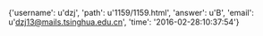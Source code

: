 {'username': u'dzj', 'path': u'1159/1159.html', 'answer': u'B', 'email': u'dzj13@mails.tsinghua.edu.cn', 'time': '2016-02-28:10:37:54'}